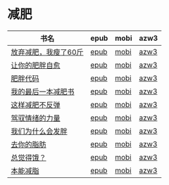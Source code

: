 # 减肥

| 书名 | epub | mobi | azw3 |
| --- | --- | --- | --- |
| [放弃减肥，我瘦了60斤](http://ct.dalanmei.com/f/31084289-771246015-d6956c) | [epub](http://ct.dalanmei.com/f/31084289-771246015-d6956c) | [mobi](http://ct.dalanmei.com/f/31084289-771230346-8b550e) | [azw3](http://ct.dalanmei.com/f/31084289-771235817-7deb6c) |
| [让你的肥胖自愈](http://ct.dalanmei.com/f/31084289-572064575-90354f) | [epub](http://ct.dalanmei.com/f/31084289-572064575-90354f) | [mobi](http://ct.dalanmei.com/f/31084289-571731595-9d2f01) | [azw3](http://ct.dalanmei.com/f/31084289-572084897-04b880) |
| [肥胖代码](http://ct.dalanmei.com/f/31084289-572112874-9ac54e) | [epub](http://ct.dalanmei.com/f/31084289-572112874-9ac54e) | [mobi](http://ct.dalanmei.com/f/31084289-571722193-60834a) | [azw3](http://ct.dalanmei.com/f/31084289-572117423-6ea1b2) |
| [我的最后一本减肥书](http://ct.dalanmei.com/f/31084289-572113882-e37ca7) | [epub](http://ct.dalanmei.com/f/31084289-572113882-e37ca7) | [mobi](http://ct.dalanmei.com/f/31084289-571715460-3656d1) | [azw3](http://ct.dalanmei.com/f/31084289-572121901-dc02b0) |
| [这样减肥不反弹](http://ct.dalanmei.com/f/31084289-572113930-cec0dc) | [epub](http://ct.dalanmei.com/f/31084289-572113930-cec0dc) | [mobi](http://ct.dalanmei.com/f/31084289-571714984-19fc7a) | [azw3](http://ct.dalanmei.com/f/31084289-572122495-4904e5) |
| [驾驭情绪的力量](http://ct.dalanmei.com/f/31084289-571807732-0017bc) | [epub](http://ct.dalanmei.com/f/31084289-571807732-0017bc) | [mobi](http://ct.dalanmei.com/f/31084289-571540082-be2647) | [azw3](http://ct.dalanmei.com/f/31084289-572196165-538806) |
| [我们为什么会发胖](http://ct.dalanmei.com/f/31084289-571735386-35c2ca) | [epub](http://ct.dalanmei.com/f/31084289-571735386-35c2ca) | [mobi](http://ct.dalanmei.com/f/31084289-571611308-6321a8) | [azw3](http://ct.dalanmei.com/f/31084289-571913638-8c52b0) |
| [去你的脂肪](http://ct.dalanmei.com/f/31084289-571735437-be19eb) | [epub](http://ct.dalanmei.com/f/31084289-571735437-be19eb) | [mobi](http://ct.dalanmei.com/f/31084289-571611105-221409) | [azw3](http://ct.dalanmei.com/f/31084289-571913755-55826e) |
| [总觉得饿？](http://ct.dalanmei.com/f/31084289-571737659-1bab04) | [epub](http://ct.dalanmei.com/f/31084289-571737659-1bab04) | [mobi](http://ct.dalanmei.com/f/31084289-571603679-335fe6) | [azw3](http://ct.dalanmei.com/f/31084289-571916703-244709) |
| [本能减脂](http://ct.dalanmei.com/f/31084289-571918081-9cd8dd) | [epub](http://ct.dalanmei.com/f/31084289-571918081-9cd8dd) | [mobi](http://ct.dalanmei.com/f/31084289-571558486-517ee6) | [azw3](http://ct.dalanmei.com/f/31084289-572075606-013990) |
